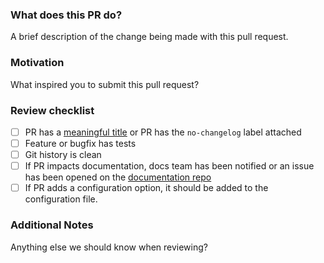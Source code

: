 ### What does this PR do?

A brief description of the change being made with this pull request.

### Motivation

What inspired you to submit this pull request?

### Review checklist

- [ ] PR has a [meaningful title](https://github.com/DataDog/integrations-core/blob/master/CONTRIBUTING.md#pull-request-title) or PR has the `no-changelog` label attached
- [ ] Feature or bugfix has tests
- [ ] Git history is clean
- [ ] If PR impacts documentation, docs team has been notified or an issue has been opened on the [documentation repo](https://github.com/DataDog/documentation/issues/new)
- [ ] If PR adds a configuration option, it should be added to the configuration file.

### Additional Notes

Anything else we should know when reviewing?
